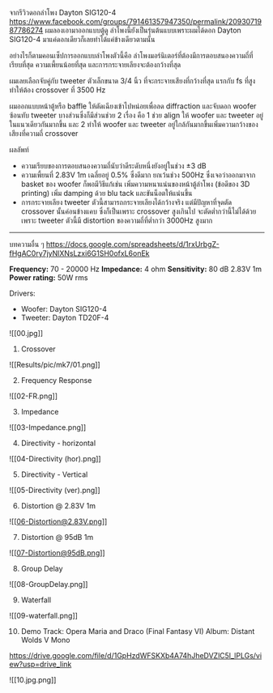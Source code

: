 จากรีวิวดอกลำโพง Dayton SIG120-4 
https://www.facebook.com/groups/791461357947350/permalink/2093071987786274
ผมลองเอามาออกแบบตู้ดู ลำโพงนี้ยังเป็นรุ่นต้นแบบเพราะผมได้ดอก Dayton SIG120-4 มาแค่ดอกเดียวก็เลยทำได้แค่ข้างเดียวตามนั้น

อย่างไรก็ตามคอนเซ็ปการออกแบบลำโพงตัวนี้คือ ลำโพงมอร์นิเตอร์ที่ต้องมีการตอบสนองความถี่ที่เรียบที่สุด ความเพี้ยนน้อยที่สุด และการกระจายเลียงจะต้องกว้างที่สุด

ผมเลยเลือกจับคู่กับ tweeter ตัวเล็กขนาด 3/4 นิ้ว ที่จะกระจายเสียงที่กว้างที่สุด แรกกับ fs ที่สูง ทำให้ต้อง crossover ที่ 3500 Hz

ผมออกแบบหน้าตู้หรือ baffle ให้ตัดเฉียงเข้าไปหน่อยเพื่อลด diffraction และจับดอก woofer ซ้อนทับ tweeter บางส่วนซึ่งก็มีส่วนช่วย 2 เรื่อง คือ 1 ช่วย align ให้ woofer และ tweeter อยู่ในแนวเดียวกันมากขึ้น และ 2 ทำให้ woofer และ tweeter อยู่ใกล้กันมากขึ้นเพิ่มความกว้างของเสียงที่ความถี่ crossover

ผลลัพท์
- ความเรียบของการตอบสนองความถี่นับว่าดีระดับหนึ่งยังอยู่ในช่วง ±3 dB
- ความเพี้ยนที่ 2.83V 1m เฉลี่ยอยู่ 0.5% ซึ่งดีมาก ยกเว้นช่วง 500Hz ซึ่งเจอว่าออกมาจาก basket ของ woofer ก็พอมีวิธีแก้เช่น เพิ่มความหนาแน่นของหน้าตู้ลำโพง (ข้อดีของ 3D printing) เพิ่ม damping ด้วย blu tack และขันน็อตให้แน่นขึ้น
- การกระจายเลียง tweeter ตัวนี้สามารถกระจายเลียงได้กว้างจริง แต่มีปัญหาที่จุดตัด crossover นั้นค่อนข้างแคบ ซึ่งก็เป็นเพราะ crossover สูงเกินไป จะตัดต่ำกว่านี้ไม่ได้ด้วยเพราะ tweeter ตัวนี้มี distortion ของความถี่ที่ต่ำกว่า 3000Hz สูงมาก

---
บทความอื่น ๆ
https://docs.google.com/spreadsheets/d/1rxUrbgZ-fHgAC0ry7jyNlXNsLzxi6G1SH0ofxL6onEk

**Frequency:** 70 - 20000 Hz
**Impedance:** 4 ohm
**Sensitivity:** 80 dB 2.83V 1m
**Power rating:** 50W rms

Drivers:
- Woofer: Dayton SIG120-4
- Tweeter: Dayton TD20F-4

![[00.jpg]]

1. Crossover

![[Results/pic/mk7/01.png]]

2. Frequency Response

![[02-FR.png]]

3. Impedance

![[03-Impedance.png]]

4. Directivity - horizontal

![[04-Directivity (hor).png]]

5. Directivity - Vertical

![[05-Directivity (ver).png]]

6. Distortion @ 2.83V 1m

![[06-Distortion@2.83V.png]]

7. Distortion @ 95dB 1m

![[07-Distortion@95dB.png]]

8. Group Delay

![[08-GroupDelay.png]]

9. Waterfall

![[09-waterfall.png]]

10. Demo
Track: Opera Maria and Draco (Final Fantasy VI)
Album: Distant Wolds V
Mono

https://drive.google.com/file/d/1GpHzdWFSKXb4A74hJheDVZlC5l_lPLGs/view?usp=drive_link

![[10.jpg.png]]

